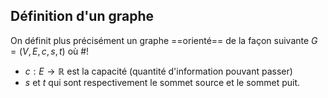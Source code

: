 ## Définition d'un graphe
On définit plus précisément un graphe ==orienté== de la façon suivante $G =(V, E, c, s, t)$
où #!
- $c: E \to \mathbb R$ est la capacité (quantité d'information pouvant passer)
- $s$ et $t$ qui sont respectivement le sommet source et le sommet puit. 
<!--ID: 1726076885829-->

